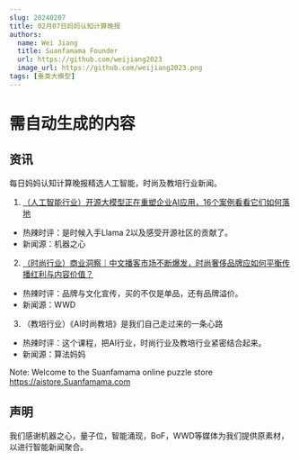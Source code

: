 ```yaml
---
slug: 20240207
title: 02月07日妈妈认知计算晚报
authors:
  name: Wei Jiang
  title: Suanfamama Founder
  url: https://github.com/weijiang2023
  image_url: https://github.com/weijiang2023.png
tags: [垂类大模型]
---
```


# 需自动生成的内容
## 资讯
每日妈妈认知计算晚报精选人工智能，时尚及教培行业新闻。

1. [（人工智能行业）开源大模型正在重塑企业AI应用，16个案例看看它们如何落地](https://mp.weixin.qq.com/s/wceYRvXLkdtLXmqKdmz2sA)
* 热辣时评：是时候入手Llama 2以及感受开源社区的贡献了。
* 新闻源：机器之心

2. [（时尚行业）商业洞察｜中文播客市场不断爆发，时尚奢侈品牌应如何平衡传播红利与内容价值？](https://mp.weixin.qq.com/s/efIdq541n52Ty6rS3h21Yw)
* 热辣时评：品牌与文化宣传，买的不仅是单品，还有品牌溢价。
* 新闻源：WWD

3. （教培行业）《AI时尚教培》是我们自己走过来的一条心路
* 热辣时评：这个课程，把AI行业，时尚行业及教培行业紧密结合起来。
* 新闻源：算法妈妈

Note: Welcome to the Suanfamama online puzzle store https://aistore.Suanfamama.com

## 声明

我们感谢机器之心，量子位，智能涌现，BoF，WWD等媒体为我们提供原素材，以进行智能新闻聚合。